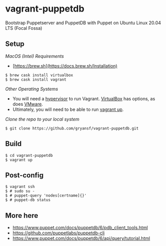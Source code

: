# vagrant-puppetdb
Bootstrap Puppetserver and PuppetDB with Puppet on Ubuntu Linux 20.04 LTS (Focal Fossa)

Setup
-----

*MacOS (Intel) Requirements*
- [https://brew.sh](https://docs.brew.sh/Installation)
```
$ brew cask install virtualbox
$ brew cask install vagrant
```

*Other Operating Systems*
- You will need a [hypervisor](https://developer.hashicorp.com/vagrant/docs/providers) to run Vagrant. [VirtualBox](https://www.virtualbox.org/wiki/Downloads) has options, as does [VMware](https://developer.hashicorp.com/vagrant/downloads/vmware).
- Ultimately, you will need to be able to run [vagrant up](http://www.vagrantup.com/).

*Clone the repo to your local system*
```
$ git clone https://github.com/gryansf/vagrant-puppetdb.git
```

Build
-------
```
$ cd vagrant-puppetdb
$ vagrant up
```

Post-config
-----------------
```
$ vagrant ssh
$ # sudo su -
$ # puppet-query 'nodes[certname]{}'
$ # puppet-db status
```

More here
---------
- https://www.puppet.com/docs/puppetdb/6/pdb_client_tools.html
- https://github.com/puppetlabs/puppetdb-cli
- https://www.puppet.com/docs/puppetdb/6/api/query/tutorial.html
